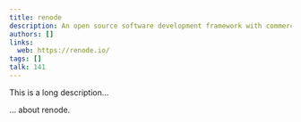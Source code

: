 ```yaml
---
title: renode
description: An open source software development framework with commercial support from Antmicro that lets you develop, debug and test multi-node device systems reliably, scalably and effectively
authors: []
links:
  web: https://renode.io/
tags: []
talk: 141
---
```


This is a long description...
<!--more-->
... about renode.
